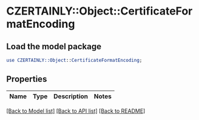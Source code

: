 # CZERTAINLY::Object::CertificateFormatEncoding

## Load the model package
```perl
use CZERTAINLY::Object::CertificateFormatEncoding;
```

## Properties
Name | Type | Description | Notes
------------ | ------------- | ------------- | -------------

[[Back to Model list]](../README.md#documentation-for-models) [[Back to API list]](../README.md#documentation-for-api-endpoints) [[Back to README]](../README.md)


